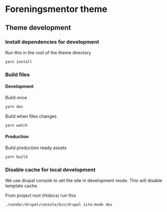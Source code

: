 # Foreningsmentor theme

## Theme development

### Install dependencies for development

Run this in the root of the theme directory

```sh
yarn install
```

### Build files

#### Development

Build once

```sh
yarn dev
```

Build when files changes

```sh
yarn watch
```

#### Production

Build production ready assets

```sh
yarn build
```

### Disable cache for local development

We use drupal console to set the site in development mode. This will disable template cache.

From project root (htdocs) run this

```sh
./vendor/drupal/console/bin/drupal site:mode dev
```
